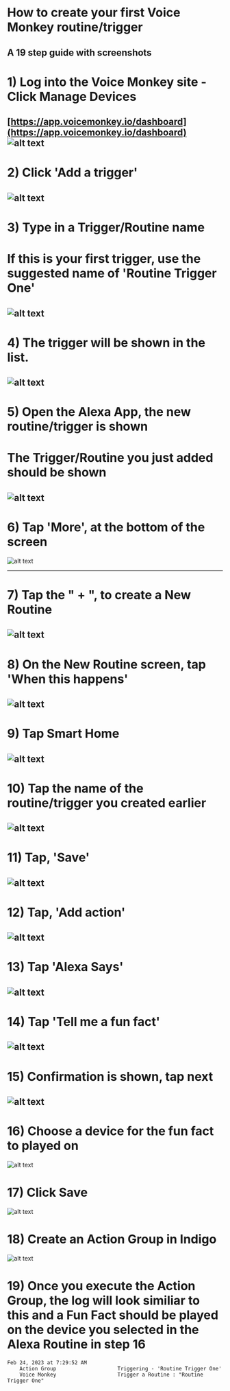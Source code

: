 # How to create your first Voice Monkey routine/trigger

## A 19 step guide with screenshots

# 1) Log into the Voice Monkey site - Click Manage Devices

[https://app.voicemonkey.io/dashboard](https://app.voicemonkey.io/dashboard)
![alt text](https://github.com/anyone2/IndigoPlugin-Voice-Monkey/blob/main/Screenshots/Create%20a%20Device/01-Voice%20Monkey%20Website.jpeg)
---

# 2) Click 'Add a trigger'

![alt text](https://github.com/anyone2/IndigoPlugin-Voice-Monkey/blob/main/Screenshots/Create%20a%20Trigger/01-VM%20Routine%20Triggers.jpg)
---

# 3) Type in a Trigger/Routine name
# If this is your first trigger, use the suggested name of 'Routine Trigger One'
![alt text](https://github.com/anyone2/IndigoPlugin-Voice-Monkey/blob/main/Screenshots/Create%20a%20Trigger/02-VM%20Add%20a%20Trigger.jpg)
---

# 4) The trigger will be shown in the list.  
![alt text](https://github.com/anyone2/IndigoPlugin-Voice-Monkey/blob/main/Screenshots/Create%20a%20Trigger/03-VM%20Trigger%20Added.jpg)
---


# 5) Open the Alexa App, the new routine/trigger is shown 
# The Trigger/Routine you just added should be shown

![alt text](https://github.com/anyone2/IndigoPlugin-Voice-Monkey/blob/main/Screenshots/Create%20a%20Trigger/04-Alexa%20app%20-%20Routine%20Trigger%20One%20connected.jpeg)
---

# 6) Tap 'More', at the bottom of the screen

![alt text](https://github.com/anyone2/IndigoPlugin-Voice-Monkey/blob/main/Screenshots/Create%20a%20Device/06-Alexa%20app%20-%20select%20'More'.jpeg)

<!-- ![alt text](https://github.com/anyone2/IndigoPlugin-Voice-Monkey/blob/main/Screenshots/Create%20a%20Trigger/06-Alexa%20app%20-%20select%20'Routines'.jpeg) -->
---

# 7) Tap the " + ", to create a New Routine

![alt text](https://github.com/anyone2/IndigoPlugin-Voice-Monkey/blob/main/Screenshots/Create%20a%20Trigger/07-Alexa%20app%20-%20click%20plus%20'%2B'%20sign.jpeg)
---

# 8) On the New Routine screen, tap 'When this happens'

![alt text](https://github.com/anyone2/IndigoPlugin-Voice-Monkey/blob/main/Screenshots/Create%20a%20Trigger/08-Alexa%20app%20-%20New%20Routine%20-%20Blank.jpeg)
---

# 9) Tap Smart Home

![alt text](https://github.com/anyone2/IndigoPlugin-Voice-Monkey/blob/main/Screenshots/Create%20a%20Device/09-Alexa%20app%20-%20now%20click%20-%20Smart%20Home.jpeg)
---

# 10) Tap the name of the routine/trigger you created earlier

![alt text](https://github.com/anyone2/IndigoPlugin-Voice-Monkey/blob/main/Screenshots/Create%20a%20Trigger/10-Alexa%20app%20-%20select%20the%20routine%20you%20create%20on%20the%20voicemonkey%20site.jpeg)
---

# 11) Tap, 'Save'

![alt text](https://github.com/anyone2/IndigoPlugin-Voice-Monkey/blob/main/Screenshots/Create%20a%20Trigger/11-Alexa%20app%20-%20Click%20Save.jpeg)
---


# 12) Tap, 'Add action'

![alt text](https://github.com/anyone2/IndigoPlugin-Voice-Monkey/blob/main/Screenshots/Create%20a%20Trigger/12-Alexa%20app%20-%20Add%20action.jpeg)
---

# 13) Tap 'Alexa Says'

![alt text](https://github.com/anyone2/IndigoPlugin-Voice-Monkey/blob/main/Screenshots/Create%20a%20Trigger/13-Alexa%20app%20-%20Alexa%20Says.jpeg)
---


# 14) Tap 'Tell me a fun fact'

![alt text](https://github.com/anyone2/IndigoPlugin-Voice-Monkey/blob/main/Screenshots/Create%20a%20Trigger/14-Alexa%20app%20-%20Fun%20Fact.jpeg)
---


# 15) Confirmation is shown, tap next

![alt text](https://github.com/anyone2/IndigoPlugin-Voice-Monkey/blob/main/Screenshots/Create%20a%20Trigger/15-Alexa%20app%20-%20Fun%20Fact%20-%20confirmation.jpeg)
---

# 16) Choose a device for the fun fact to played on


![alt text](https://github.com/anyone2/IndigoPlugin-Voice-Monkey/blob/main/Screenshots/Create%20a%20Trigger/16-Alexa%20app%20-%20Choose%20Device.jpeg)


# 17) Click Save

![alt text](https://github.com/anyone2/IndigoPlugin-Voice-Monkey/blob/main/Screenshots/Create%20a%20Trigger/17-Alexa%20app%20-%20Tap%20Save.jpeg)

# 18) Create an Action Group in Indigo

![alt text](https://github.com/anyone2/IndigoPlugin-Voice-Monkey/blob/main/Screenshots/Create%20a%20Trigger/18-Indigo%20-%20Action%20Group%20Creation.jpg)


# 19) Once you execute the Action Group, the log will look similiar to this and a Fun Fact should be played on the device you selected in the Alexa Routine in step 16

	Feb 24, 2023 at 7:29:52 AM
		Action Group                    Triggering - 'Routine Trigger One'
		Voice Monkey                    Trigger a Routine : "Routine Trigger One"
